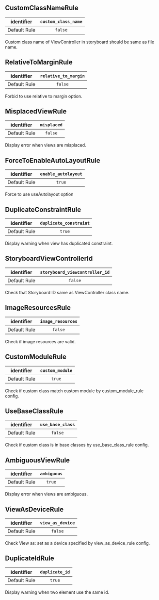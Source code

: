 ## CustomClassNameRule

|    identifier   | `custom_class_name` |
|:---------------:|:---------------:|
|   Default Rule  |  `false` |

Custom class name of ViewController in storyboard should be same as file name.


## RelativeToMarginRule

|    identifier   | `relative_to_margin` |
|:---------------:|:---------------:|
|   Default Rule  |  `false` |

Forbid to use relative to margin option.


## MisplacedViewRule

|    identifier   | `misplaced` |
|:---------------:|:---------------:|
|   Default Rule  |  `false` |

Display error when views are misplaced.


## ForceToEnableAutoLayoutRule

|    identifier   | `enable_autolayout` |
|:---------------:|:---------------:|
|   Default Rule  |  `true` |

Force to use useAutolayout option


## DuplicateConstraintRule

|    identifier   | `duplicate_constraint` |
|:---------------:|:---------------:|
|   Default Rule  |  `true` |

Display warning when view has duplicated constraint.


## StoryboardViewControllerId

|    identifier   | `storyboard_viewcontroller_id` |
|:---------------:|:---------------:|
|   Default Rule  |  `false` |

Check that Storyboard ID same as ViewController class name.


## ImageResourcesRule

|    identifier   | `image_resources` |
|:---------------:|:---------------:|
|   Default Rule  |  `false` |

Check if image resources are valid.


## CustomModuleRule

|    identifier   | `custom_module` |
|:---------------:|:---------------:|
|   Default Rule  |  `true` |

Check if custom class match custom module by custom_module_rule config.


## UseBaseClassRule

|    identifier   | `use_base_class` |
|:---------------:|:---------------:|
|   Default Rule  |  `false` |

Check if custom class is in base classes by use_base_class_rule config.


## AmbiguousViewRule

|    identifier   | `ambiguous` |
|:---------------:|:---------------:|
|   Default Rule  |  `true` |

Display error when views are ambiguous.


## ViewAsDeviceRule

|    identifier   | `view_as_device` |
|:---------------:|:---------------:|
|   Default Rule  |  `false` |

Check View as: set as a device specified by view_as_device_rule config.

## DuplicateIdRule

|    identifier   | `duplicate_id` |
|:---------------:|:---------------:|
|   Default Rule  |  `true` |

Display warning when two element use the same id.
